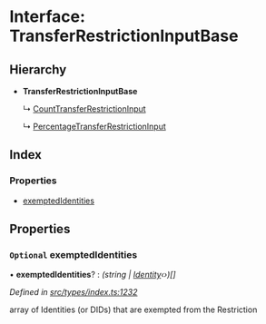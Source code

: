 # Interface: TransferRestrictionInputBase

## Hierarchy

* **TransferRestrictionInputBase**

  ↳ [CountTransferRestrictionInput](counttransferrestrictioninput.md)

  ↳ [PercentageTransferRestrictionInput](percentagetransferrestrictioninput.md)

## Index

### Properties

* [exemptedIdentities](transferrestrictioninputbase.md#optional-exemptedidentities)

## Properties

### `Optional` exemptedIdentities

• **exemptedIdentities**? : *(string | [Identity](../classes/identity.md)‹›)[]*

*Defined in [src/types/index.ts:1232](https://github.com/PolymeshAssociation/polymesh-sdk/blob/46845947/src/types/index.ts#L1232)*

array of Identities (or DIDs) that are exempted from the Restriction
